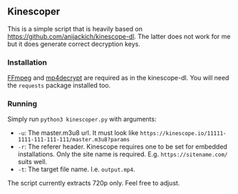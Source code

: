 ## Kinescoper

This is a simple script that is heavily based on https://github.com/anijackich/kinescope-dl.
The latter does not work for me but it does generate correct decryption keys.

### Installation

[FFmpeg](https://ffmpeg.org/download.html) and [mp4decrypt](https://www.bento4.com/downloads/) are required as
in the kinescope-dl. You will need the `requests` package installed too.

### Running

Simply run `python3 kinescoper.py` with arguments:
- `-u`: The master.m3u8 url. It must look like `https://kinescope.io/11111-1111-111-111-111/master.m3u8?params`
- `-r`: The referer header. Kinescope requires one to be set for embedded installations. Only the site name is required.
E.g. `https://sitename.com/` suits well.
- `-t`: The target file name. I.e. `output.mp4`.

The script currently extracts 720p only. Feel free to adjust.
